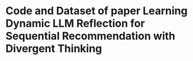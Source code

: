 # Code and Dataset of paper Learning Dynamic LLM Reflection for Sequential Recommendation with Divergent Thinking
